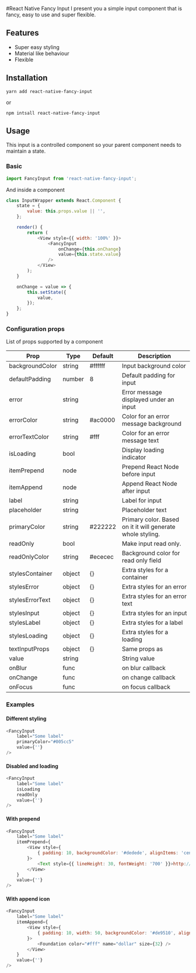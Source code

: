 #React Native Fancy Input
I present you a simple input component that is fancy, easy to use and super flexible. 

## Features
* Super easy styling
* Material like behaviour
* Flexible

## Installation

    yarn add react-native-fancy-input
    
or

    npm intsall react-native-fancy-input
    
## Usage
This input is a controlled component so your parent component needs to maintain a state.

### Basic

```javascript
import FancyInput from 'react-native-fancy-input';
```

And inside a component

```javascript
class InputWrapper extends React.Component {
    state = {
        value: this.props.value || '',
    };

    render() {
        return (
            <View style={{ width: '100%' }}>
                <FancyInput
                    onChange={this.onChange}
                    value={this.state.value}
                />
            </View>
        );
    }

    onChange = value => {
        this.setState({
            value,
        });
    };
}
```

### Configuration props
List of props supported by a component

Prop       | Type    | Default    | Description
---------- | ------- | ---------- | -----------------------
backgroundColor | string | #ffffff | Input background color
defaultPadding | number | 8 | Default padding for input
error | string |  | Error message displayed under an input
errorColor | string | #ac0000 | Color for an error message background
errorTextColor | string | #fff | Color for an error message text
isLoading | bool | | Display loading indicator
itemPrepend | node | | Prepend React Node before input
itemAppend | node | | Append React Node after input
label | string | | Label for input
placeholder | string | | Placeholder text
primaryColor | string | #222222 | Primary color. Based on it it will generate whole styling.
readOnly | bool | | Make input read only.
readOnlyColor | string | #ececec | Background color for read only field
stylesContainer | object | {} | Extra styles for a container
stylesError | object | {} | Extra styles for an error
stylesErrorText | object | {} |  Extra styles for an error text
stylesInput | object | {} | Extra styles for an input
stylesLabel | object | {} |  Extra styles for a label
stylesLoading | object | {} |  Extra styles for a loading
textInputProps | object | {} |  Same props as [<TextInput/>](https://facebook.github.io/react-native/docs/textinput.html)
value | string | | String value
onBlur | func | | on blur callback
onChange | func | | on change callback
onFocus | func | | on focus callback

### Examples

#### Different styling
```javascript
<FancyInput
    label="Some label"
    primaryColor="#005cc5"
    value={''}
/>
```

#### Disabled and loading
```javascript
<FancyInput
    label="Some label"
    isLoading
    readOnly
    value={''}
/>
```

#### With prepend
```javascript
<FancyInput
    label="Some label"
    itemPrepend={
        <View style={
            { padding: 10, backgroundColor: '#dedede', alignItems: 'center' }
        }>
            <Text style={{ lineHeight: 30, fontWeight: '700' }}>http://</Text>
        </View>
    }
    value={''}
/>
```

#### With append icon
```javascript
<FancyInput
    label="Some label"
    itemAppend={
        <View style={
            { padding: 10, width: 50, backgroundColor: '#de9510', alignItems: 'center' }
        }>
            <Foundation color="#fff" name="dollar" size={32} />
        </View>
    }
    value={''}
/>
```
